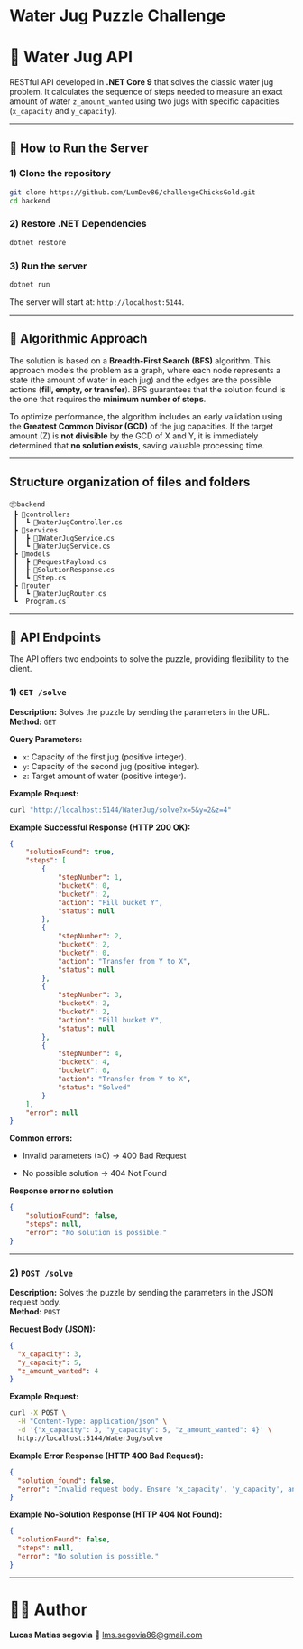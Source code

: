 # Water Jug Puzzle Challenge

# 🌊 Water Jug API

RESTful API developed in **.NET Core 9** that solves the classic water jug problem. It calculates the sequence of steps needed to measure an exact amount of water `z_amount_wanted` using two jugs with specific capacities (`x_capacity` and `y_capacity`).

---

## 🚀 How to Run the Server

### 1) Clone the repository
```bash
git clone https://github.com/LumDev86/challengeChicksGold.git
cd backend
```

### 2) Restore .NET Dependencies
```bash
dotnet restore
```

### 3) Run the server
```bash
dotnet run
```

The server will start at: `http://localhost:5144`.

---

## 🧠 Algorithmic Approach
The solution is based on a **Breadth-First Search (BFS)** algorithm. This approach models the problem as a graph, where each node represents a state (the amount of water in each jug) and the edges are the possible actions (**fill, empty, or transfer**). BFS guarantees that the solution found is the one that requires the **minimum number of steps**.

To optimize performance, the algorithm includes an early validation using the **Greatest Common Divisor (GCD)** of the jug capacities. If the target amount (Z) is **not divisible** by the GCD of X and Y, it is immediately determined that **no solution exists**, saving valuable processing time.

---
## Structure organization of files and folders

```
📦backend
 ┣ 📂controllers
 ┃  ┗ 📜WaterJugController.cs
 ┣ 📂services
 ┃  ┣ 📜IWaterJugService.cs
 ┃  ┗ 📜WaterJugService.cs
 ┣ 📂models
 ┃  ┣ 📜RequestPayload.cs
 ┃  ┣ 📜SolutionResponse.cs
 ┃  ┗ 📜Step.cs
 ┣ 📂router
 ┃  ┗ 📜WaterJugRouter.cs
 ┗  Program.cs

```

---

## 📖 API Endpoints
The API offers two endpoints to solve the puzzle, providing flexibility to the client.

### 1) `GET /solve`
**Description:** Solves the puzzle by sending the parameters in the URL.  
**Method:** `GET`

**Query Parameters:**
- `x`: Capacity of the first jug (positive integer).
- `y`: Capacity of the second jug (positive integer).
- `z`: Target amount of water (positive integer).

**Example Request:**
```bash
curl "http://localhost:5144/WaterJug/solve?x=5&y=2&z=4"
```

**Example Successful Response (HTTP 200 OK):**
```json
{
    "solutionFound": true,
    "steps": [
        {
            "stepNumber": 1,
            "bucketX": 0,
            "bucketY": 2,
            "action": "Fill bucket Y",
            "status": null
        },
        {
            "stepNumber": 2,
            "bucketX": 2,
            "bucketY": 0,
            "action": "Transfer from Y to X",
            "status": null
        },
        {
            "stepNumber": 3,
            "bucketX": 2,
            "bucketY": 2,
            "action": "Fill bucket Y",
            "status": null
        },
        {
            "stepNumber": 4,
            "bucketX": 4,
            "bucketY": 0,
            "action": "Transfer from Y to X",
            "status": "Solved"
        }
    ],
    "error": null
}
```
**Common errors:**

- Invalid parameters (≤0) → 400 Bad Request

- No possible solution → 404 Not Found

**Response error no solution**
```json
{
    "solutionFound": false,
    "steps": null,
    "error": "No solution is possible."
}
```
---

### 2) `POST /solve`
**Description:** Solves the puzzle by sending the parameters in the JSON request body.  
**Method:** `POST`

**Request Body (JSON):**
```json
{
  "x_capacity": 3,
  "y_capacity": 5,
  "z_amount_wanted": 4
}
```

**Example Request:**
```bash
curl -X POST \
  -H "Content-Type: application/json" \
  -d '{"x_capacity": 3, "y_capacity": 5, "z_amount_wanted": 4}' \
  http://localhost:5144/WaterJug/solve
```

**Example Error Response (HTTP 400 Bad Request):**
```json
{
  "solution_found": false,
  "error": "Invalid request body. Ensure 'x_capacity', 'y_capacity', and 'z_amount_wanted' fields are integers."
}
```

**Example No-Solution Response (HTTP 404 Not Found):**
```json
{
  "solutionFound": false,
  "steps": null,
  "error": "No solution is possible."
}
```

---

# 🧑‍💻 Author

**Lucas Matias segovia**
📧 lms.segovia86@gmail.com
